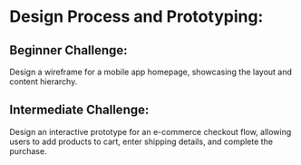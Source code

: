 # Design Process and Prototyping:
## Beginner Challenge: 
Design a wireframe for a mobile app homepage, showcasing the layout and content hierarchy.
## Intermediate Challenge: 
Design an interactive prototype for an e-commerce checkout flow, allowing users to add products to cart, enter shipping details, and complete the purchase.